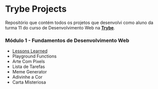 # Trybe Projects
Repositório que contém todos os projetos que desenvolvi como aluno da turma 11 do curso de Desenvolvimento Web na **[Trybe](https://www.betrybe.com/)**.

### Módulo 1 - Fundamentos de Desenvolvimento Web

- [Lessons Learned](./lessons-learned)
- Playground Functions
- Arte Com Pixels
- Lista de Tarefas
- Meme Generator
- Adivinhe a Cor
- Carta Misteriosa
